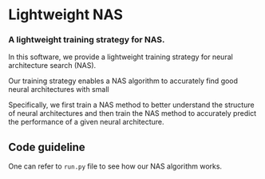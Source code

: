# Lightweight NAS
### A lightweight training strategy for NAS. 

In this software, we provide a lightweight training strategy for neural architecture search (NAS). 

Our training strategy enables a NAS algorithm to accurately find good neural architectures with small

Specifically, we first train a NAS method to better understand the structure of neural architectures and then train the NAS method to accurately predict the performance of a given neural architecture.


## Code guideline

One can refer to ```run.py``` file to see how our NAS algorithm works.
